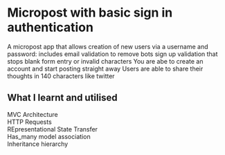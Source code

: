 <h1> Micropost with basic sign in authentication </h1>
 
 A micropost app that allows creation of new users via a username and password:
 includes email validation to remove bots sign up
 validation that stops blank form entry or invalid characters
 You are abe to create an account and start posting straight away
 Users are able to share their thoughts in 140 characters like twitter 

<h2> What I learnt and utilised </h2>

MVC Architecture <br />
HTTP Requests <br />
REpresentational State Transfer <br />
Has_many model association <br />
Inheritance hierarchy 
